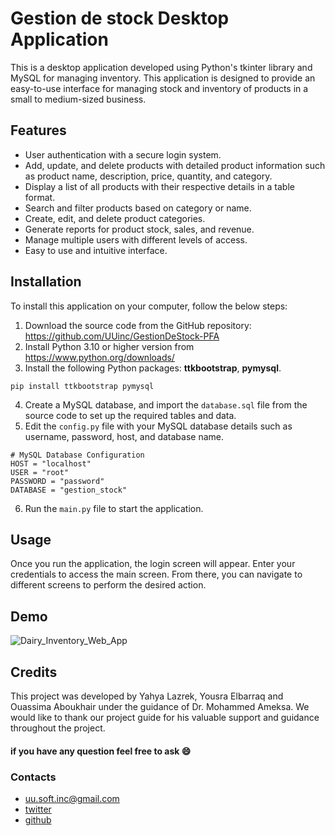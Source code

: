 # Gestion de stock Desktop Application

This is a desktop application developed using Python\'s tkinter library
and MySQL for managing inventory. This application is designed to
provide an easy-to-use interface for managing stock and inventory of
products in a small to medium-sized business.

## Features

-   User authentication with a secure login system.
-   Add, update, and delete products with detailed product information
    such as product name, description, price, quantity, and category.
-   Display a list of all products with their respective details in a
    table format.
-   Search and filter products based on category or name.
-   Create, edit, and delete product categories.
-   Generate reports for product stock, sales, and revenue.
-   Manage multiple users with different levels of access.
-   Easy to use and intuitive interface.

## Installation

To install this application on your computer, follow the below steps:

1.  Download the source code from the GitHub repository: https://github.com/UUinc/GestionDeStock-PFA
2.  Install Python 3.10 or higher version from
<a href="https://www.python.org/downloads/" target="_new">https://www.python.org/downloads/</a>
3.  Install the following Python packages: __ttkbootstrap__, __pymysql__.

```
pip install ttkbootstrap pymysql
```

4.  Create a MySQL database, and import the `database.sql` file from the
    source code to set up the required tables and data.
5.  Edit the `config.py` file with your MySQL database details such as
    username, password, host, and database name.

```
# MySQL Database Configuration
HOST = "localhost"
USER = "root"
PASSWORD = "password"
DATABASE = "gestion_stock"
```

6.  Run the `main.py` file to start the application.

## Usage

Once you run the application, the login screen will appear. Enter your
credentials to access the main screen. From there, you can navigate to
different screens to perform the desired action.

## Demo

![Dairy_Inventory_Web_App](https://user-images.githubusercontent.com/63449913/229149190-6f7b5db5-05f6-4c87-b94f-3943a900bec7.png)

## Credits

This project was developed by Yahya Lazrek, Yousra Elbarraq and Ouassima Aboukhair under the guidance of Dr. Mohammed Ameksa. We would like to thank our project guide for his valuable support and guidance throughout the project.
                      
#### if you have any question feel free to ask :smile:

### Contacts

-   uu.soft.inc@gmail.com
-   [twitter](https://twitter.com/yahya_lz)
-   [github](https://github.com/UUinc)
